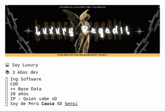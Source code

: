 
<div align="center">
  <img  src="https://raw.githubusercontent.com/iFor-Lux/imagen/main/Luxury%20REgedit.png?token=GHSAT0AAAAAACSYB3MMCWYAZJR4ZKN4CVOWZTBZBQA"
       alt="imagen" /></a>
</div>

<pre>
💻 Soy Luxury
📚 3 Años dev
📝 Ing Software
🔭 COD
🌱 ++ Base Data
🌟 20 años
🚩 IP : Quien sabe xD 
🤔 Soy de Perú <b>Causa</b> XD <a href="https://ifor-lux.github.io/Sensi.html/" target="_blank">Sensi</a>
</pre>
